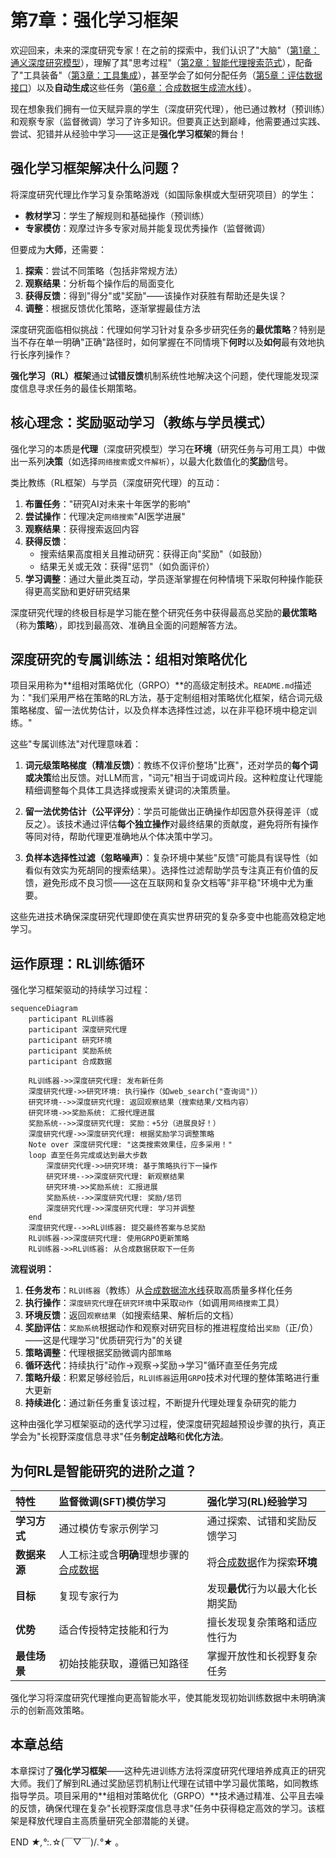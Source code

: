# 第7章：强化学习框架

欢迎回来，未来的深度研究专家！在之前的探索中，我们认识了"大脑"（[第1章：通义深度研究模型](01_tongyi_deepresearch_model_.md)），理解了其"思考过程"（[第2章：智能代理搜索范式](02_agentic_search_paradigm_.md)），配备了"工具装备"（[第3章：工具集成](03_tool_integration_.md)），甚至学会了如何分配任务（[第5章：评估数据接口](05_evaluation_data_interface_.md)）以及**自动生成**这些任务（[第6章：合成数据生成流水线](06_synthetic_data_generation_pipeline_.md)）。

现在想象我们拥有一位天赋异禀的学生（深度研究代理），他已通过教材（预训练）和观察专家（监督微调）学习了许多知识。但要真正达到巅峰，他需要通过实践、尝试、犯错并从经验中学习——这正是**强化学习框架**的舞台！

## 强化学习框架解决什么问题？

将深度研究代理比作学习复杂策略游戏（如国际象棋或大型研究项目）的学生：
- **教材学习**：学生了解规则和基础操作（预训练）
- **专家模仿**：观摩过许多专家对局并能复现优秀操作（监督微调）

但要成为**大师**，还需要：
1. **探索**：尝试不同策略（包括非常规方法）
2. **观察结果**：分析每个操作后的局面变化
3. **获得反馈**：得到"得分"或"奖励"——该操作对获胜有帮助还是失误？
4. **调整**：根据反馈优化策略，逐渐掌握最佳方法

深度研究面临相似挑战：代理如何学习针对复杂多步研究任务的**最优策略**？特别是当不存在单一明确"正确"路径时，如何掌握在不同情境下**何时**以及**如何**最有效地执行长序列操作？

**强化学习（RL）框架**通过**试错反馈**机制系统性地解决这个问题，使代理能发现深度信息寻求任务的最佳长期策略。

## 核心理念：奖励驱动学习（教练与学员模式）

强化学习的本质是**代理**（深度研究模型）学习在**环境**（研究任务与可用工具）中做出一系列**决策**（如选择`网络搜索`或`文件解析`），以最大化数值化的**奖励**信号。

类比教练（RL框架）与学员（深度研究代理）的互动：
1. **布置任务**："研究AI对未来十年医学的影响"
2. **尝试操作**：代理决定`网络搜索`"AI医学进展"
3. **观察结果**：获得搜索返回内容
4. **获得反馈**：
   - 搜索结果高度相关且推动研究：获得正向"奖励"（如鼓励）
   - 结果无关或无效：获得"惩罚"（如负面评价）
5. **学习调整**：通过大量此类互动，学员逐渐掌握在何种情境下采取何种操作能获得更高奖励和更好研究结果

深度研究代理的终极目标是学习能在整个研究任务中获得最高总奖励的**最优策略**（称为**策略**），即找到最高效、准确且全面的问题解答方法。

## 深度研究的专属训练法：组相对策略优化

项目采用称为**组相对策略优化（GRPO）**的高级定制技术。`README.md`描述为："我们采用严格在策略的RL方法，基于定制组相对策略优化框架，结合词元级策略梯度、留一法优势估计，以及负样本选择性过滤，以在非平稳环境中稳定训练。"

这些"专属训练法"对代理意味着：

1. **词元级策略梯度（精准反馈）**：教练不仅评价整场"比赛"，还对学员的**每个词或决策**给出反馈。对LLM而言，"词元"相当于词或词片段。这种粒度让代理能精细调整每个具体工具选择或搜索关键词的决策质量。

2. **留一法优势估计（公平评分）**：学员可能做出正确操作却因意外获得差评（或反之）。该技术通过评估**每个独立操作**对最终结果的贡献度，避免将所有操作等同对待，帮助代理更准确地从个体决策中学习。

3. **负样本选择性过滤（忽略噪声）**：复杂环境中某些"反馈"可能具有误导性（如看似有效实为死胡同的搜索结果）。选择性过滤帮助学员专注真正有价值的反馈，避免形成不良习惯——这在互联网和复杂文档等"非平稳"环境中尤为重要。

这些先进技术确保深度研究代理即使在真实世界研究的复杂多变中也能高效稳定地学习。

## 运作原理：RL训练循环

强化学习框架驱动的持续学习过程：

```mermaid
sequenceDiagram
    participant RL训练器
    participant 深度研究代理
    participant 研究环境
    participant 奖励系统
    participant 合成数据

    RL训练器->>深度研究代理: 发布新任务
    深度研究代理->>研究环境: 执行操作（如web_search("查询词")）
    研究环境-->>深度研究代理: 返回观察结果（搜索结果/文档内容）
    研究环境->>奖励系统: 汇报代理进展
    奖励系统-->>深度研究代理: 奖励：+5分（进展良好！）
    深度研究代理->>深度研究代理: 根据奖励学习调整策略
    Note over 深度研究代理: "这类搜索效果佳，应多采用！"
    loop 直至任务完成或达到最大步数
        深度研究代理->>研究环境: 基于策略执行下一操作
        研究环境-->>深度研究代理: 新观察结果
        研究环境->>奖励系统: 汇报进展
        奖励系统-->>深度研究代理: 奖励/惩罚
        深度研究代理->>深度研究代理: 学习并调整
    end
    深度研究代理-->>RL训练器: 提交最终答案与总奖励
    RL训练器->>深度研究代理: 使用GRPO更新策略
    RL训练器->>RL训练器: 从合成数据获取下一任务
```

**流程说明：**
1. **任务发布**：`RL训练器`（教练）从[合成数据流水线](06_synthetic_data_generation_pipeline_.md)获取高质量多样化任务
2. **执行操作**：`深度研究代理`在`研究环境`中采取`动作`（如调用`网络搜索`工具）
3. **环境反馈**：返回`观察结果`（如搜索结果、解析后的文档）
4. **奖励评估**：`奖励系统`根据动作和观察对研究目标的推进程度给出`奖励`（正/负）——这是代理学习"优质研究行为"的关键
5. **策略调整**：代理根据奖励微调内部`策略`
6. **循环迭代**：持续执行"动作→观察→奖励→学习"循环直至任务完成
7. **策略升级**：积累足够经验后，`RL训练器`运用`GRPO`技术对代理的整体策略进行重大更新
8. **持续进化**：通过新任务重复该过程，不断提升代理处理复杂研究的能力

这种由强化学习框架驱动的迭代学习过程，使深度研究超越预设步骤的执行，真正学会为"长视野深度信息寻求"任务**制定战略**和**优化方法**。

## 为何RL是智能研究的进阶之道？

| 特性         | 监督微调(SFT)模仿学习                                        | 强化学习(RL)经验学习                                         |
| :----------- | :----------------------------------------------------------- | :----------------------------------------------------------- |
| **学习方式** | 通过模仿专家示例学习                                         | 通过探索、试错和奖励反馈学习                                 |
| **数据来源** | 人工标注或含**明确**理想步骤的[合成数据](06_synthetic_data_generation_pipeline_.md) | 将[合成数据](06_synthetic_data_generation_pipeline_.md)作为探索**环境** |
| **目标**     | 复现专家行为                                                 | 发现**最优**行为以最大化长期奖励                             |
| **优势**     | 适合传授特定技能和行为                                       | 擅长发现复杂策略和适应性行为                                 |
| **最佳场景** | 初始技能获取，遵循已知路径                                   | 掌握开放性和长视野复杂任务                                   |

强化学习将深度研究代理推向更高智能水平，使其能发现初始训练数据中未明确演示的创新高效策略。

## 本章总结

本章探讨了**强化学习框架**——这种先进训练方法将深度研究代理培养成真正的研究大师。我们了解到RL通过奖励惩罚机制让代理在试错中学习最优策略，如同教练指导学员。项目采用的**组相对策略优化（GRPO）**技术通过精准、公平且去噪的反馈，确保代理在复杂"长视野深度信息寻求"任务中获得稳定高效的学习。该框架是释放代理自主高质量研究全部潜能的关键。

END *★,°*:.☆(￣▽￣)/*.°★* 。